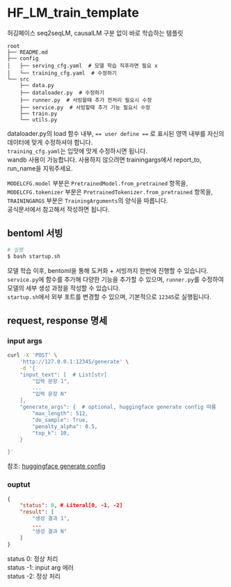 # HF_LM_train_template
 허깅페이스 seq2seqLM, causalLM 구분 없이 바로 학습하는 템플릿

```
root
├── README.md
├── config
│   ├── serving_cfg.yaml  # 모델 학습 직후라면 필요 x
│   └── training_cfg.yaml  # 수정하기
└── src
    ├── data.py
    ├── dataloader.py  # 수정하기
    ├── runner.py  # 서빙할때 추가 전처리 필요시 수정
    ├── service.py  # 서빙할때 추가 기능 필요시 수정
    ├── train.py
    └── utils.py
```

dataloader.py의 load 함수 내부, `== user define ==` 로 표시된 영역 내부를 자신의 데이터에 맞게 수정하셔야 합니다.  
`training_cfg.yaml`는 입맛에 맛게 수정하시면 됩니다.  
wandb 사용이 가능합니다. 사용하지 않으려면 trainingargs에서 report_to, run_name을 지워주세요.  

`MODELCFG.model` 부분은 `PretrainedModel.from_pretrained` 항목을,  
`MODELCFG.tokenizer` 부분은 `PretrainedTokenizer.from_pretrained` 항목을,  
`TRAININGARGS` 부분은 `TrainingArguments`의 양식을 따릅니다.   
공식문서에서 참고해서 작성하면 됩니다.

## bentoml 서빙
```bash
# 실행
$ bash startup.sh
```
모델 학습 이후, bentoml을 통해 도커화 + 서빙까지 한번에 진행할 수 있습니다.  
`service.py`에 함수를 추가해 다양한 기능을 추가할 수 있으며, `runner.py`를 수정하여 모델의 세부 생성 과정을 작성할 수 있습니다.  
`startup.sh`에서 외부 포트를 변경할 수 있으며, 기본적으로 `12345`로 실행됩니다.

## request, response 명세
### input args
```bash
curl -X 'POST' \
    'http://127.0.0.1:12345/generate' \
    -d '{
    "input_text": [  # List[str]
        "입력 문장 1",
        ...
        "입력 문장 N"
    ],
    "generate_args": {  # optional, huggingface generate config 따름
        "max_length": 512,
        "do_sample": True,
        "penalty_alpha": 0.5,
        "top_k": 10,
    }

}'
```
참조: [huggingface generate config](https://huggingface.co/docs/transformers/main_classes/text_generation#transformers.GenerationConfig)

### ouptut
```json
{
    "status": 0, # Literal[0, -1, -2]
    "result": [
        "생성 결과 1",
        ...
        "생성 결과 N"
    ]
}
```
status 0: 정상 처리  
status -1: input arg 에러  
status -2: 정상 처리  